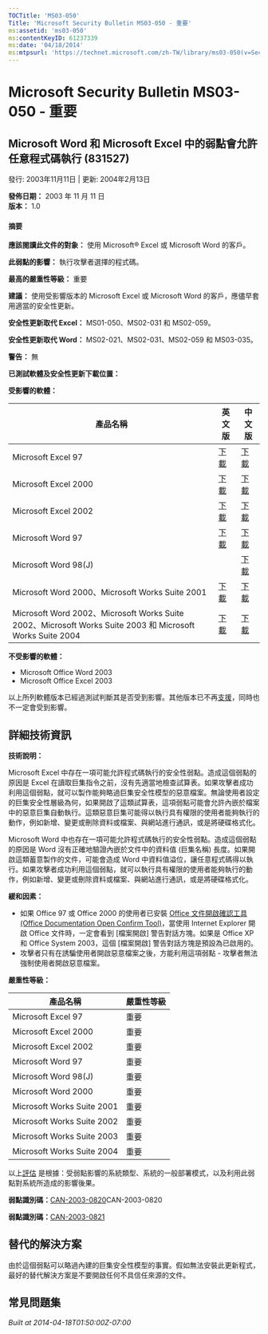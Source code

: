 ```yaml
---
TOCTitle: 'MS03-050'
Title: 'Microsoft Security Bulletin MS03-050 - 重要'
ms:assetid: 'ms03-050'
ms:contentKeyID: 61237339
ms:date: '04/18/2014'
ms:mtpsurl: 'https://technet.microsoft.com/zh-TW/library/ms03-050(v=Security.10)'
---
```

Microsoft Security Bulletin MS03-050 - 重要
===========================================

Microsoft Word 和 Microsoft Excel 中的弱點會允許任意程式碼執行 (831527)
-----------------------------------------------------------------------

發行: 2003年11月11日 | 更新: 2004年2月13日

**發佈日期：** 2003 年 11 月 11 日  
**版本：** 1.0

#### 摘要

**應該閱讀此文件的對象：** 使用 Microsoft® Excel 或 Microsoft Word 的客戶。

**此弱點的影響：** 執行攻擊者選擇的程式碼。

**最高的嚴重性等級：** 重要

**建議：** 使用受影響版本的 Microsoft Excel 或 Microsoft Word 的客戶，應儘早套用適當的安全性更新。

**安全性更新取代 Excel：** MS01-050、MS02-031 和 MS02-059。

**安全性更新取代 Word：** MS02-021、MS02-031、MS02-059 和 MS03-035。

**警告：** 無

**已測試軟體及安全性更新下載位置：**

**受影響的軟體：**

| 產品名稱                                                                                                  | 英文版                                                                                                                  | 中文版                                                                                                               |
|-----------------------------------------------------------------------------------------------------------|-------------------------------------------------------------------------------------------------------------------------|----------------------------------------------------------------------------------------------------------------------|
| Microsoft Excel 97                                                                                        | [下載](http://www.microsoft.com/downloads/details.aspx?displaylang=zh-tw&familyid=927f8f0c-db5a-4601-a628-2c3a1ed5d51b) | [下載](http://www.microsoft.com/downloads/details.aspx?familyid=927f8f0c-db5a-4601-a628-2c3a1ed5d51b&displaylang=en) |
| Microsoft Excel 2000                                                                                      | [下載](http://www.microsoft.com/downloads/details.aspx?displaylang=zh-tw&familyid=9904b2a6-0cf0-4cf2-aae0-062bdd7417d5) | [下載](http://www.microsoft.com/downloads/details.aspx?familyid=9904b2a6-0cf0-4cf2-aae0-062bdd7417d5&displaylang=en) |
| Microsoft Excel 2002                                                                                      | [下載](http://www.microsoft.com/downloads/details.aspx?displaylang=zh-tw&familyid=fab7259d-80b2-40e6-a235-581617287560) | [下載](http://www.microsoft.com/downloads/details.aspx?familyid=fab7259d-80b2-40e6-a235-581617287560&displaylang=en) |
| Microsoft Word 97                                                                                         | [下載](http://www.microsoft.com/downloads/details.aspx?displaylang=zh-tw&familyid=5261ef7f-cc89-403c-949f-5f423e68c7af) | [下載](http://www.microsoft.com/downloads/details.aspx?familyid=5261ef7f-cc89-403c-949f-5f423e68c7af&displaylang=en) |
| Microsoft Word 98(J)                                                                                      |                                                                                                                         | [下載](http://www.microsoft.com/downloads/details.aspx?familyid=75b9c39d-e6bd-4ce4-bd89-6f7b5af2bdb1&displaylang=ja) |
| Microsoft Word 2000、Microsoft Works Suite 2001                                                           | [下載](http://www.microsoft.com/downloads/details.aspx?displaylang=zh-tw&familyid=d2bd626e-401b-4fc7-bbac-2c6b6e66d984) | [下載](http://www.microsoft.com/downloads/details.aspx?familyid=d2bd626e-401b-4fc7-bbac-2c6b6e66d984&displaylang=en) |
| Microsoft Word 2002、Microsoft Works Suite 2002、Microsoft Works Suite 2003 和 Microsoft Works Suite 2004 | [下載](http://www.microsoft.com/downloads/details.aspx?displaylang=zh-tw&familyid=b9b4e491-0b33-423a-8fee-27059a29b604) | [下載](http://www.microsoft.com/downloads/details.aspx?familyid=b9b4e491-0b33-423a-8fee-27059a29b604&displaylang=en) |

**不受影響的軟體：**

-   Microsoft Office Word 2003
-   Microsoft Office Excel 2003

以上所列軟體版本已經過測試判斷其是否受到影響。其他版本已不再[支援](http://go.microsoft.com/fwlink/?linkid=21742)，同時也不一定會受到影響。

詳細技術資訊
------------


**技術說明：**

Microsoft Excel 中存在一項可能允許程式碼執行的安全性弱點。造成這個弱點的原因是 Excel 在讀取巨集指令之前，沒有先適當地檢查試算表。如果攻擊者成功利用這個弱點，就可以製作能夠略過巨集安全性模型的惡意檔案。無論使用者設定的巨集安全性層級為何，如果開啟了這類試算表，這項弱點可能會允許內嵌於檔案中的惡意巨集自動執行。這類惡意巨集可能得以執行具有權限的使用者能夠執行的動作，例如新增、變更或刪除資料或檔案、與網站進行通訊，或是將硬碟格式化。

Microsoft Word 中也存在一項可能允許程式碼執行的安全性弱點。造成這個弱點的原因是 Word 沒有正確地驗證內嵌於文件中的資料值 (巨集名稱) 長度。如果開啟這類蓄意製作的文件，可能會造成 Word 中資料值溢位，讓任意程式碼得以執行。如果攻擊者成功利用這個弱點，就可以執行具有權限的使用者能夠執行的動作，例如新增、變更或刪除資料或檔案、與網站進行通訊，或是將硬碟格式化。

**緩和因素：**

-   如果 Office 97 或 Office 2000 的使用者已安裝 [Office 文件開啟確認工具 (Office Documentation Open Confirm Tool)](http://www.microsoft.com/downloads/details.aspx?familyid=8b5762d2-077f-4031-9ee6-c9538e9f2a2f&displaylang=en)，當使用 Internet Explorer 開啟 Office 文件時，一定會看到 \[檔案開啟\] 警告對話方塊。如果是 Office XP 和 Office System 2003，這個 \[檔案開啟\] 警告對話方塊是預設為已啟用的。
-   攻擊者只有在誘騙使用者開啟惡意檔案之後，方能利用這項弱點 - 攻擊者無法強制使用者開啟惡意檔案。

**嚴重性等級：**

| 產品名稱                   | 嚴重性等級 |
|----------------------------|------------|
| Microsoft Excel 97         | 重要       |
| Microsoft Excel 2000       | 重要       |
| Microsoft Excel 2002       | 重要       |
| Microsoft Word 97          | 重要       |
| Microsoft Word 98(J)       | 重要       |
| Microsoft Word 2000        | 重要       |
| Microsoft Works Suite 2001 | 重要       |
| Microsoft Works Suite 2002 | 重要       |
| Microsoft Works Suite 2003 | 重要       |
| Microsoft Works Suite 2004 | 重要       |

以上[評估](http://technet.microsoft.com/security/bulletin/rating) 是根據：受弱點影響的系統類型、系統的一般部署模式，以及利用此弱點對系統所造成的影響後果。

**弱點識別碼：**[CAN-2003-0820](http://www.cve.mitre.org/cgi-bin/cvename.cgi?name=can-2003-0820)CAN-2003-0820

**弱點識別碼：**[CAN-2003-0821](http://www.cve.mitre.org/cgi-bin/cvename.cgi?name=can-2003-0821)

替代的解決方案
--------------


由於這個弱點可以略過內建的巨集安全性模型的事實。假如無法安裝此更新程式，最好的替代解決方案是不要開啟任何不具信任來源的文件。

常見問題集
----------



*Built at 2014-04-18T01:50:00Z-07:00*
